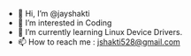 - 👋 Hi, I’m @jayshakti
- 👀 I’m interested in Coding
- 🌱 I’m currently learning Linux Device Drivers.
- 📫 How to reach me : jshakti528@gmail.com

<!---
jayshakti/jayshakti is a ✨ special ✨ repository because its `README.md` (this file) appears on your GitHub profile.
You can click the Preview link to take a look at your changes.
--->
